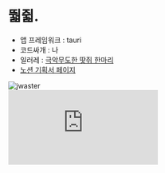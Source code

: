 # 뛃쥛.

- 앱 프레임워크 : tauri
- 코드싸개 : 나
- 일러레 : [극악무도한 땃쥐 한마리](https://twitter.com/0dot002mm)
- [노션 기획서 페이지](https://playteddypicker.notion.site/Jwaster_shimeji-7f8b6285113d4097a3a89ae168b5e9f4)

![jwaster](https://media.discordapp.net/attachments/821684542184095755/1087779682067435640/89551119_p0.png?width=1137&height=1137)  
![ddatgui](https://dcimg5.dcinside.com/dccon.php?no=62b5df2be09d3ca567b1c5bc12d46b394aa3b1058c6e4d0ca41648b65eeb246ef4ec1d715cd3d06e0a15eaa846236b0be7843066ef89b3fc19d1933772a61e8c88604ee9c3632320bf6e2efba6)
